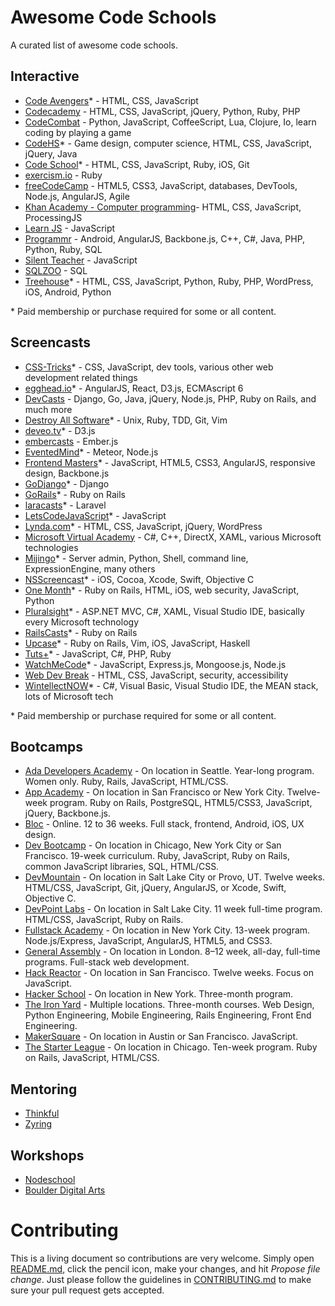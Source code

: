 # Awesome Code Schools

A curated list of awesome code schools.

## Interactive
- [Code Avengers](http://www.codeavengers.com)* - HTML, CSS, JavaScript
- [Codecademy](http://www.codecademy.com) - HTML, CSS, JavaScript, jQuery, Python, Ruby, PHP
- [CodeCombat](http://codecombat.com) - Python, JavaScript, CoffeeScript, Lua, Clojure, Io, learn coding by playing a game
- [CodeHS](https://codehs.com)* - Game design, computer science, HTML, CSS, JavaScript, jQuery, Java
- [Code School](https://www.codeschool.com)* - HTML, CSS, JavaScript, Ruby, iOS, Git
- [exercism.io](http://exercism.io) - Ruby
- [freeCodeCamp](http://www.freecodecamp.com) - HTML5, CSS3, JavaScript, databases, DevTools, Node.js, AngularJS, Agile
- [Khan Academy - Computer programming](https://www.khanacademy.org/computing/cs)- HTML, CSS, JavaScript, ProcessingJS
- [Learn JS](http://www.learn-js.org) - JavaScript
- [Programmr](http://www.programmr.com) - Android, AngularJS, Backbone.js, C++, C#, Java, PHP, Python, Ruby, SQL
- [Silent Teacher](http://www.toxicode.fr/learn) - JavaScript
- [SQLZOO](http://sqlzoo.net) - SQL
- [Treehouse](http://teamtreehouse.com)* - HTML, CSS, JavaScript, Python, Ruby, PHP, WordPress, iOS, Android, Python

\* Paid membership or purchase required for some or all content.

## Screencasts
- [CSS-Tricks](http://css-tricks.com/video-screencasts)* - CSS, JavaScript, dev tools, various other web development related things
- [egghead.io](https://egghead.io)* - AngularJS, React, D3.js, ECMAscript 6
- [DevCasts](http://www.devcasts.io) - Django, Go, Java, jQuery, Node.js, PHP, Ruby on Rails, and much more
- [Destroy All Software](https://www.destroyallsoftware.com/screencasts)* - Unix, Ruby, TDD, Git, Vim
- [deveo.tv](https://deveo.tv)* - D3.js
- [embercasts](http://www.embercasts.com) - Ember.js
- [EventedMind](https://www.eventedmind.com)* - Meteor, Node.js
- [Frontend Masters](http://frontendmasters.com)* - JavaScript, HTML5, CSS3, AngularJS, responsive design, Backbone.js
- [GoDjango](https://godjango.com)* - Django
- [GoRails](https://gorails.com)* - Ruby on Rails
- [laracasts](https://laracasts.com)* - Laravel
- [LetsCodeJavaScript](http://www.letscodejavascript.com)* - JavaScript
- [Lynda.com](http://www.lynda.com)* - HTML, CSS, JavaScript, jQuery, WordPress
- [Microsoft Virtual Academy](http://www.microsoftvirtualacademy.com) - C#, C++, DirectX, XAML, various Microsoft technologies
- [Mijingo](https://mijingo.com/)* - Server admin, Python, Shell, command line, ExpressionEngine, many others
- [NSScreencast](http://nsscreencast.com)* - iOS, Cocoa, Xcode, Swift, Objective C
- [One Month](https://onemonth.com)* - Ruby on Rails, HTML, iOS, web security, JavaScript, Python
- [Pluralsight](http://www.pluralsight.com)* - ASP.NET MVC, C#, XAML, Visual Studio IDE, basically every Microsoft technology
- [RailsCasts](http://railscasts.com)* - Ruby on Rails
- [Upcase](https://upcase.com)* - Ruby on Rails, Vim, iOS, JavaScript, Haskell
- [Tuts+](http://tutsplus.com)* - JavaScript, C#, PHP, Ruby
- [WatchMeCode](https://sub.watchmecode.net)* - JavaScript, Express.js, Mongoose.js, Node.js
- [Web Dev Break](http://www.webdevbreak.com) - HTML, CSS, JavaScript, security, accessibility
- [WintellectNOW](https://www.wintellectnow.com)* - C#, Visual Basic, Visual Studio IDE, the MEAN stack, lots of Microsoft tech

\* Paid membership or purchase required for some or all content.

## Bootcamps
- [Ada Developers Academy](http://adadevelopersacademy.org) - On location in Seattle. Year-long program. Women only. Ruby, Rails, JavaScript, HTML/CSS.
- [App Academy](http://www.appacademy.io) - On location in San Francisco or New York City. Twelve-week program. Ruby on Rails, PostgreSQL, HTML5/CSS3, JavaScript, jQuery, Backbone.js.
- [Bloc](https://www.bloc.io) - Online. 12 to 36 weeks. Full stack, frontend, Android, iOS, UX design.
- [Dev Bootcamp](http://devbootcamp.com) - On location in Chicago, New York City or San Francisco. 19-week curriculum. Ruby, JavaScript, Ruby on Rails, common JavaScript libraries, SQL, HTML/CSS.
- [DevMountain](http://www.devmountain.com) - On location in Salt Lake City or Provo, UT. Twelve weeks. HTML/CSS, JavaScript, Git, jQuery, AngularJS, or Xcode, Swift, Objective C.
- [DevPoint Labs](http://www.devpointlabs.com) - On location in Salt Lake City. 11 week full-time program. HTML/CSS, JavaScript, Ruby on Rails. 
- [Fullstack Academy](http://www.fullstackacademy.com) - On location in New York City. 13-week program.  Node.js/Express, JavaScript, AngularJS, HTML5, and CSS3.
- [General Assembly](https://generalassemb.ly) - On location in London. 8–12 week, all-day, full-time programs. Full-stack web development.
- [Hack Reactor](http://www.hackreactor.com) - On location in San Francisco. Twelve weeks. Focus on JavaScript. 
- [Hacker School](https://www.hackerschool.com) - On location in New York. Three-month program. 
- [The Iron Yard](http://theironyard.com/) - Multiple locations. Three-month courses. Web Design, Python Engineering, Mobile Engineering, Rails Engineering, Front End Engineering.
- [MakerSquare](http://www.makersquare.com) - On location in Austin or San Francisco. JavaScript.
- [The Starter League](http://www.starterleague.com) - On location in Chicago. Ten-week program. Ruby on Rails, JavaScript, HTML/CSS.

## Mentoring
- [Thinkful](http://www.thinkful.com)
- [Zyring](http://zyring.com)

## Workshops
- [Nodeschool](http://nodeschool.io/)
- [Boulder Digital Arts](http://www.boulderdigitalarts.com)

# Contributing

This is a living document so contributions are very welcome. Simply open [README.md](https://github.com/cfj/awesome-code-schools/blob/master/README.md), click the pencil icon, make your changes, and hit *Propose file change*. Just please follow the guidelines in [CONTRIBUTING.md](https://github.com/cfj/awesome-code-schools/blob/master/CONTRIBUTING.md) to make sure your pull request gets accepted.
